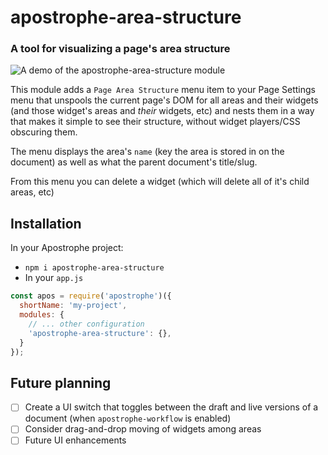 # apostrophe-area-structure

### A tool for visualizing a page's area structure

![A demo of the apostrophe-area-structure module](demo/apostrophe-area-structure-demo.gif)

This module adds a `Page Area Structure` menu item to your Page Settings menu that unspools the current page's DOM for all areas and their widgets (and those widget's areas and _their_ widgets, etc) and nests them in a way that makes it simple to see their structure, without widget players/CSS obscuring them.

The menu displays the area's `name` (key the area is stored in on the document) as well as what the parent document's title/slug.

From this menu you can delete a widget (which will delete all of it's child areas, etc)

## Installation
In your Apostrophe project:
- `npm i apostrophe-area-structure`
- In your `app.js`
```javascript
const apos = require('apostrophe')({
  shortName: 'my-project',
  modules: {
    // ... other configuration
    'apostrophe-area-structure': {},
  }
});
```

## Future planning
- [ ] Create a UI switch that toggles between the draft and live versions of a document (when `apostrophe-workflow` is enabled)
- [ ] Consider drag-and-drop moving of widgets among areas
- [ ] Future UI enhancements
